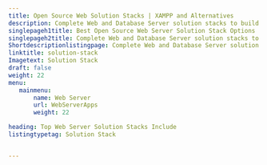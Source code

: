 ```yaml
---
title: Open Source Web Solution Stacks | XAMPP and Alternatives
description: Complete Web and Database Server solution stacks to build Web Applications. Free software used for testing and building web apps on personal computers.
singlepageh1title: Best Open Source Web Server Solution Stack Options
singlepageh2title: Complete Web and Database Server solution stacks to build Web Applications. Free software used for testing and building web apps on personal computers.
Shortdescriptionlistingpage: Complete Web and Database Server solution stacks to build Web Applications. Free software used for testing and building web apps on personal computers.
linktitle: solution-stack
Imagetext: Solution Stack
draft: false
weight: 22
menu:
   mainmenu: 
       name: Web Server
       url: WebServerApps
       weight: 22

heading: Top Web Server Solution Stacks Include
listingtypetag: Solution Stack


---
```


